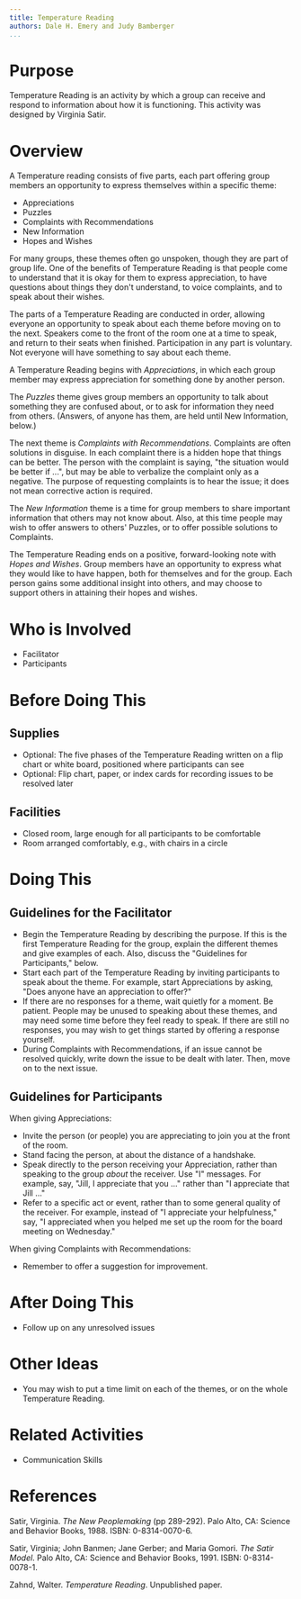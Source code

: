 ```yaml
---
title: Temperature Reading
authors: Dale H. Emery and Judy Bamberger
...
```


# Purpose

Temperature Reading is an activity by which a group can receive and respond to information about how it is functioning. This activity was designed by Virginia Satir.

# Overview

A Temperature reading consists of five parts, each part offering group members an opportunity to express themselves within a specific theme:

  - Appreciations 
  - Puzzles 
  - Complaints with Recommendations 
  - New Information 
  - Hopes and Wishes 

For many groups, these themes often go unspoken, though they are part of group life. One of the benefits of Temperature Reading is that people come to understand that it is okay for them to express appreciation, to have questions about things they don't understand, to voice complaints, and to speak about their wishes.

The parts of a Temperature Reading are conducted in order, allowing everyone an opportunity to speak about each theme before moving on to the next. Speakers come to the front of the room one at a time to speak, and return to their seats when finished. Participation in any part is voluntary. Not everyone will have something to say about each theme.

A Temperature Reading begins with <em>Appreciations</em>, in which each group member may express appreciation for something done by another person.

The <em>Puzzles</em> theme gives group members an opportunity to talk about something they are confused about, or to ask for information they need from others. (Answers, of anyone has them, are held until New Information, below.)

The next theme is <em>Complaints with Recommendations</em>. Complaints are often solutions in disguise. In each complaint there is a hidden hope that things can be better. The person with the complaint is saying, "the situation would be better if ...", but may be able to verbalize the complaint only as a negative. The purpose of requesting complaints is to hear the issue; it does not mean corrective action is required.

The <em>New Information</em> theme is a time for group members to share important information that others may not know about. Also, at this time people may wish to offer answers to others' Puzzles, or to offer possible solutions to Complaints.

The Temperature Reading ends on a positive, forward-looking note with <em>Hopes and Wishes</em>. Group members have an opportunity to express what they would like to have happen, both for themselves and for the group. Each person gains some additional insight into others, and may choose to support others in attaining their hopes and wishes.

# Who is Involved

  - Facilitator 
  - Participants 

# Before Doing This

## Supplies

  - Optional: The five phases of the Temperature Reading written on a flip chart or white board, positioned where participants can see 
  - Optional: Flip chart, paper, or index cards for recording issues to be resolved later 

## Facilities

  - Closed room, large enough for all participants to be comfortable 
  - Room arranged comfortably, e.g., with chairs in a circle 

# Doing This

## Guidelines for the Facilitator

  - Begin the Temperature Reading by describing the purpose. If this is the first Temperature Reading for the group, explain the different themes and give examples of each. Also, discuss the "Guidelines for Participants," below. 
  - Start each part of the Temperature Reading by inviting participants to speak about the theme. For example, start Appreciations by asking, "Does anyone have an appreciation to offer?" 
  - If there are no responses for a theme, wait quietly for a moment. Be patient. People may be unused to speaking about these themes, and may need some time before they feel ready to speak. If there are still no responses, you may wish to get things started by offering a response yourself. 
  - During Complaints with Recommendations, if an issue cannot be resolved quickly, write down the issue to be dealt with later. Then, move on to the next issue. 

## Guidelines for Participants

When giving Appreciations:
     
  - Invite the person (or people) you are appreciating to join you at the front of the room. 
  - Stand facing the person, at about the distance of a handshake. 
  - Speak directly to the person receiving your Appreciation, rather than speaking to the group <em>about</em> the receiver. Use "I" messages. For example, say, "Jill, I appreciate that you ..." rather than "I appreciate that Jill ..." 
  - Refer to a specific act or event, rather than to some general quality of the receiver. For example, instead of "I appreciate your helpfulness," say, "I appreciated when you helped me set up the room for the board meeting on Wednesday." 
   
When giving Complaints with Recommendations:
     
  - Remember to offer a suggestion for improvement. 

# After Doing This

  - Follow up on any unresolved issues 

# Other Ideas

  - You may wish to put a time limit on each of the themes, or on the whole Temperature Reading. 

# Related Activities

  - Communication Skills 

# References

Satir, Virginia.
<em>The New Peoplemaking</em> (pp 289-292).
Palo Alto, CA: Science and Behavior Books, 1988. ISBN: 0-8314-0070-6.

Satir, Virginia; John Banmen; Jane Gerber; and Maria Gomori.
<em>The Satir Model</em>.
Palo Alto, CA: Science and Behavior Books, 1991. ISBN: 0-8314-0078-1.

Zahnd, Walter.
<em>Temperature Reading</em>.
Unpublished paper.
